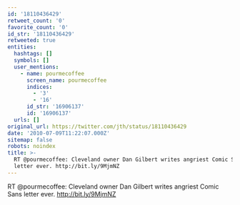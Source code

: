 ```yaml
---
id: '18110436429'
retweet_count: '0'
favorite_count: '0'
id_str: '18110436429'
retweeted: true
entities:
  hashtags: []
  symbols: []
  user_mentions:
    - name: pourmecoffee
      screen_name: pourmecoffee
      indices:
        - '3'
        - '16'
      id_str: '16906137'
      id: '16906137'
  urls: []
original_url: https://twitter.com/jth/status/18110436429
date: '2010-07-09T11:22:07.000Z'
sitemap: false
robots: noindex
title: >-
  RT @pourmecoffee: Cleveland owner Dan Gilbert writes angriest Comic Sans
  letter ever. http://bit.ly/9MjmNZ
---
```


RT @pourmecoffee: Cleveland owner Dan Gilbert writes angriest Comic Sans letter ever. http://bit.ly/9MjmNZ